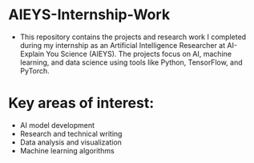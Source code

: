 # AIEYS-Internship-Work
 - This repository contains the projects and research work I completed during my internship as an Artificial Intelligence Researcher at AI-Explain You Science (AIEYS). The projects focus on AI, machine
  learning, and data science using tools like Python, TensorFlow, and PyTorch.
 # Key areas of interest:
  - AI model development
  - Research and technical writing
  - Data analysis and visualization
  - Machine learning algorithms
